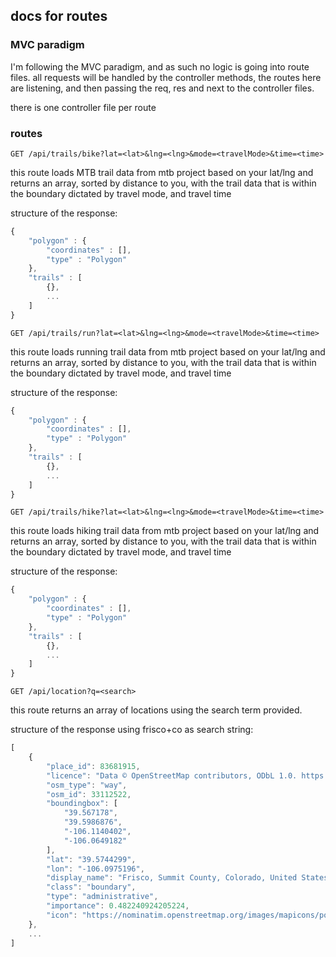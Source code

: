 ## docs for routes

### MVC paradigm

I'm following the MVC paradigm, and as such no logic is going into route files. all requests will be handled by the controller methods, the routes here are listening, and then passing the req, res and next to the controller files. 

there is one controller file per route

### routes

```GET /api/trails/bike?lat=<lat>&lng=<lng>&mode=<travelMode>&time=<time>```

this route loads MTB trail data from mtb project based on your lat/lng and returns an array, sorted by distance to you, with the trail data that is within the boundary dictated by travel mode, and travel time

structure of the response:

```js
{
    "polygon" : {
        "coordinates" : [],
        "type" : "Polygon"
    },
    "trails" : [
        {},
        ...
    ]
}
```

```GET /api/trails/run?lat=<lat>&lng=<lng>&mode=<travelMode>&time=<time>```

this route loads running trail data from mtb project based on your lat/lng and returns an array, sorted by distance to you, with the trail data that is within the boundary dictated by travel mode, and travel time

structure of the response:

```js
{
    "polygon" : {
        "coordinates" : [],
        "type" : "Polygon"
    },
    "trails" : [
        {},
        ...
    ]
}
```

```GET /api/trails/hike?lat=<lat>&lng=<lng>&mode=<travelMode>&time=<time>```

this route loads hiking trail data from mtb project based on your lat/lng and returns an array, sorted by distance to you, with the trail data that is within the boundary dictated by travel mode, and travel time

structure of the response:

```js
{
    "polygon" : {
        "coordinates" : [],
        "type" : "Polygon"
    },
    "trails" : [
        {},
        ...
    ]
}
```

```GET /api/location?q=<search>```

this route returns an array of locations using the search term provided.  

structure of the response using frisco+co as search string:

```js
[
    {
        "place_id": 83681915,
        "licence": "Data © OpenStreetMap contributors, ODbL 1.0. https://osm.org/copyright",
        "osm_type": "way",
        "osm_id": 33112522,
        "boundingbox": [
            "39.567178",
            "39.5986876",
            "-106.1140402",
            "-106.0649182"
        ],
        "lat": "39.5744299",
        "lon": "-106.0975196",
        "display_name": "Frisco, Summit County, Colorado, United States",
        "class": "boundary",
        "type": "administrative",
        "importance": 0.482240924205224,
        "icon": "https://nominatim.openstreetmap.org/images/mapicons/poi_boundary_administrative.p.20.png"
    },
    ...
]
```
